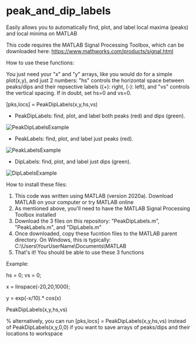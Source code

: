 # peak_and_dip_labels
Easily allows you to automatically find, plot, and label local maxima (peaks) and local minima on MATLAB

This code requires the MATLAB Signal Processing Toolbox, which can be downloaded here: 
https://www.mathworks.com/products/signal.html

How to use these functions:

You just need your "x" and "y" arrays, like you would do for a simple plot(x,y), and just 2 numbers: "hs" controls the horizontal space between peaks/dips and their repsective labels ((+): right, (-): left), and "vs" controls the vertical spacing. If in doubt, set hs=0 and vs=0.

[pks,locs] = PeakDipLabels(x,y,hs,vs)

- PeakDipLabels: find, plot, and label both peaks (red) and dips (green). 

![PeakDipLabelsExample](https://user-images.githubusercontent.com/26829946/112745104-c92e1080-8f5a-11eb-9178-8ca18cbb991e.png)

- PeakLabels: find, plot, and label just peaks (red). 

![PeakLabelsExample](https://user-images.githubusercontent.com/26829946/112745111-d6e39600-8f5a-11eb-8627-f2d950f31918.png)

- DipLabels: find, plot, and label just dips (green).

![DipLabelsExample](https://user-images.githubusercontent.com/26829946/112745113-dcd97700-8f5a-11eb-929f-c4060cbcd512.png)


How to install these files:
1. This code was written using MATLAB (version 2020a). Download MATLAB on your computer or try MATLAB online
2. As mentioned above, you'll need to have the MATLAB Signal Processing Toolbox installed
3. Download the 3 files on this repository: "PeakDipLabels.m", "PeakLabels.m", and "DipLabels.m"
4. Once downloaded, copy these fucntion files to the MATLAB parent directory. On Windows, this is typically: C:\Users\YourUserName\Documents\MATLAB
5. That's it! You should be able to use these 3 functions


Example:

hs = 0; vs = 0;

x = linspace(-20,20,1000);

y = exp(-x/10).* cos(x)

PeakDipLabels(x,y,hs,vs)       

% alternatively, you can run [pks,locs] = PeakDipLabels(x,y,hs,vs) instead of PeakDipLabels(x,y,0,0) if you want to save arrays of peaks/dips and their locations to workspace

